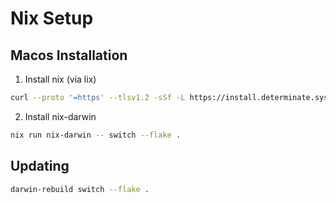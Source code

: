 # Nix Setup

## Macos Installation

1. Install nix (via lix)
  ```sh
  curl --proto '=https' --tlsv1.2 -sSf -L https://install.determinate.systems/nix | sh -s -- install
  ```
2. Install nix-darwin
  ```sh
  nix run nix-darwin -- switch --flake .
  ```

## Updating

```sh
darwin-rebuild switch --flake .
```
